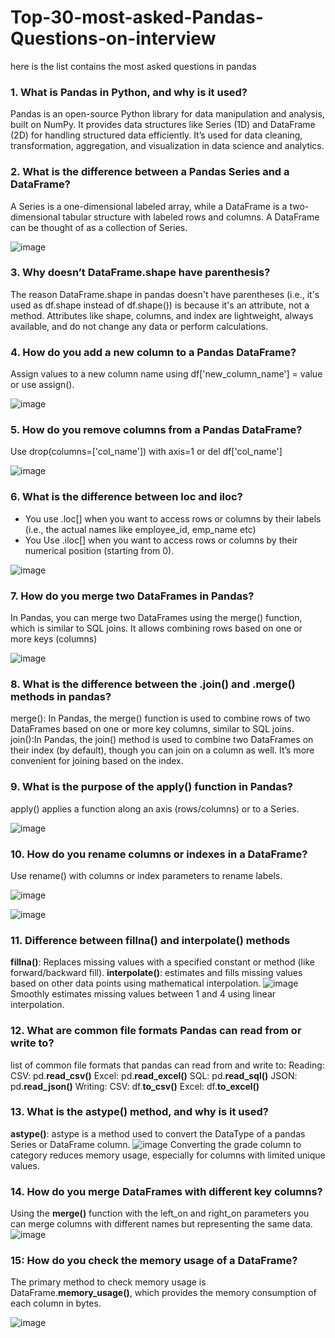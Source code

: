 # Top-30-most-asked-Pandas-Questions-on-interview
here is the list contains the most asked questions in pandas

### 1. What is Pandas in Python, and why is it used?
Pandas is an open-source Python library for data manipulation and analysis, built on NumPy. It provides data structures like Series (1D) and DataFrame (2D) for handling structured data efficiently.
It’s used for data cleaning, transformation, aggregation, and visualization in data science and analytics.

### 2. What is the difference between a Pandas Series and a DataFrame?
A Series is a one-dimensional labeled array, while a DataFrame is a two-dimensional tabular structure with labeled rows and columns. A DataFrame can be thought of as a collection of Series.

![image](https://github.com/user-attachments/assets/e3457c93-aad4-4fd2-b9b4-f3f90e7fcf13)

### 3. Why doesn’t DataFrame.shape have parenthesis?
The reason DataFrame.shape in pandas doesn't have parentheses (i.e., it's used as df.shape instead of df.shape()) is because it's an attribute, not a method.
Attributes like shape, columns, and index are lightweight, always available, and do not change any data or perform calculations.

### 4. How do you add a new column to a Pandas DataFrame?
Assign values to a new column name using df['new_column_name'] = value 
or 
use assign().

![image](https://github.com/user-attachments/assets/1861df97-7e79-4715-8756-ad0fda9cd60a)

### 5. How do you remove columns from a Pandas DataFrame?
Use drop(columns=['col_name']) with axis=1
 or 
del df['col_name']

![image](https://github.com/user-attachments/assets/02ee166e-75d0-458b-bc23-eed116d76aad)

### 6. What is the difference between loc and iloc?
* You use .loc[] when you want to access rows or columns by their labels (i.e., the actual names like employee_id, emp_name etc)
* You Use .iloc[] when you want to access rows or columns by their numerical position (starting from 0).
  
![image](https://github.com/user-attachments/assets/5850fbfb-4544-4d3f-855c-d6674b6baa16)

### 7. How do you merge two DataFrames in Pandas?
In Pandas, you can merge two DataFrames using the merge() function, which is similar to SQL joins. It allows combining rows based on one or more keys (columns)

![image](https://github.com/user-attachments/assets/36e43f90-8c6f-447b-9b13-71a280e3fe1d)

### 8. What is the difference between the .join() and .merge() methods in pandas?
merge(): In Pandas, the merge() function is used to combine rows of two DataFrames based on one or more key columns, similar to SQL joins.
join():In Pandas, the join() method is used to combine two DataFrames on their index (by default), though you can join on a column as well. It’s more convenient for joining based on the index.

### 9. What is the purpose of the apply() function in Pandas?
apply() applies a function along an axis (rows/columns) or to a Series.

![image](https://github.com/user-attachments/assets/3a2ff697-6a3c-452b-bccf-db4c21be7abf)

### 10. How do you rename columns or indexes in a DataFrame?
Use rename() with columns or index parameters to rename labels.

![image](https://github.com/user-attachments/assets/d1cfe41c-8541-4cc5-a526-fa8244a755f9)

![image](https://github.com/user-attachments/assets/41e04508-b6a9-4279-a618-709b2e45e285)

### 11. Difference between fillna() and interpolate() methods
**fillna()**: Replaces missing values with a specified constant or method (like forward/backward fill).
**interpolate()**: estimates and fills missing values based on other data points using mathematical interpolation.
![image](https://github.com/user-attachments/assets/029db749-4b3c-4fd6-a0c3-1f2482014904)
Smoothly estimates missing values between 1 and 4 using linear interpolation.

### 12. What are common file formats Pandas can read from or write to?
list of common file formats that pandas can read from and write to:
                            Reading:
CSV: pd.**read_csv()**
Excel: pd.**read_excel()**
SQL: pd.**read_sql()**
JSON: pd.**read_json()**
                            Writing:
CSV: df.**to_csv()**
Excel: df.**to_excel()**

### 13. What is the astype() method, and why is it used?
**astype()**: astype is a method used to convert the DataType of a pandas Series or DataFrame column.
![image](https://github.com/user-attachments/assets/3fe7cac9-2496-4b3f-af68-099bb1b05e80)
Converting the grade column to category reduces memory usage, especially for columns with limited unique values.

### 14. How do you merge DataFrames with different key columns?
Using the **merge()** function with the left_on and right_on parameters you can merge columns with different names but representing the same data.
![image](https://github.com/user-attachments/assets/3b66544b-eebe-40fd-b3db-08148a0274be)

### 15: How do you check the memory usage of a DataFrame?
The primary method to check memory usage is DataFrame.**memory_usage()**, which provides the memory consumption of each column in bytes.

![image](https://github.com/user-attachments/assets/45d5acaa-3a7e-498c-8828-5ebcac570851)







